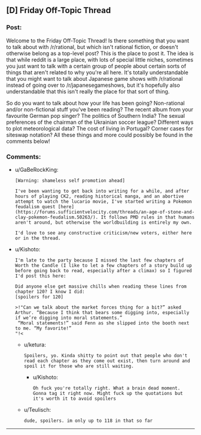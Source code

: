 ## [D] Friday Off-Topic Thread

### Post:

Welcome to the Friday Off-Topic Thread! Is there something that you want to talk about with /r/rational, but which isn't rational fiction, or doesn't otherwise belong as a top-level post? This is the place to post it. The idea is that while reddit is a large place, with lots of special little niches, sometimes you just want to talk with a certain group of people about certain sorts of things that aren't related to why you're all here. It's totally understandable that you might want to talk about Japanese game shows with /r/rational instead of going over to /r/japanesegameshows, but it's hopefully also understandable that this isn't really the place for that sort of thing.

So do you want to talk about how your life has been going? Non-rational and/or non-fictional stuff you've been reading? The recent album from your favourite German pop singer? The politics of Southern India? The sexual preferences of the chairman of the Ukrainian soccer league? Different ways to plot meteorological data? The cost of living in Portugal? Corner cases for siteswap notation? All these things and more could possibly be found in the comments below!


### Comments:

- u/GaBeRockKing:
  ```
  [Warning: shameless self promotion ahead]

  I've been wanting to get back into writing for a while, and after hours of playing CK2, reading historical manga, and an abortive attempt to watch the lucario movie, I've started writing a Pokemon feudalism quest [here](https://forums.sufficientvelocity.com/threads/an-age-of-stone-and-clay-pokemon-feudalism.50263/). It follows PMD rules in that humans aren't around, but otherwise the worldbuilding is entirely my own.

  I'd love to see any constructive criticism/new voters, either here or in the thread.
  ```

- u/Kishoto:
  ```
  I'm late to the party because I missed the last few chapters of Worth the Candle (I like to let a few chapters of a story build up before going back to read, especially after a climax) so I figured I'd post this here:

  Did anyone else get massive chills when reading these lines from chapter 120? I know I did: 
  [spoilers for 120]

  >!"Can we talk about the market forces thing for a bit?” asked Arthur. “Because I think that bears some digging into, especially if we’re digging into moral statements.”
   “Moral statements!” said Fenn as she slipped into the booth next to me. “My favorite!”
  "!<
  ```

  - u/ketura:
    ```
    Spoilers, yo. Kinda shitty to point out that people who don't read each chapter as they come out exist, then turn around and spoil it for those who are still waiting.
    ```

    - u/Kishoto:
      ```
      Oh fuck you're totally right. What a brain dead moment. Gonna tag it right now. Might fuck up the quotations but it's worth it to avoid spoilers
      ```

  - u/Teulisch:
    ```
    dude, spoilers. im only up to 118 in that so far
    ```

---

